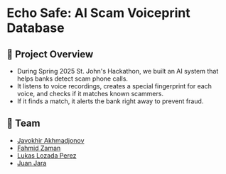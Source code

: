 # **Echo Safe: AI Scam Voiceprint Database**  

## 🚀 Project Overview  
- During Spring 2025 St. John's Hackathon, we built an AI system that helps banks detect scam phone calls.
- It listens to voice recordings, creates a special fingerprint for each voice, and checks if it matches known scammers.
- If it finds a match, it alerts the bank right away to prevent fraud.
## 🤝 Team
- [Javokhir Akhmadjonov](https://github.com/Javo79code)
- [Fahmid Zaman](https://github.com/Fahmid1952)
- [Lukas Lozada Perez](https://github.com/neonforestmist)
- [Juan Jara](https://github.com/JuanMJara)
